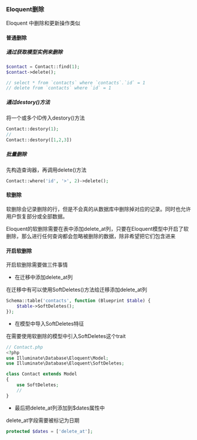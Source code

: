 ### Eloquent删除

Eloquent 中删除和更新操作类似

#### 普通删除

##### 通过获取模型实例来删除

```PHP
$contact = Contact::find(1);
$contact->delete();

// select * from `contacts` where `contacts`.`id` = 1
// delete from `contacts` where `id` = 1
```

##### 通过destory()方法

将一个或多个ID传入destory()方法

```PHP
Contact::destory(1);
//
Contact::destory([1,2,3])
```

##### 批量删除

先构造查询器，再调用delete()方法

```PHP
Contact::where('id', '>', 2)->delete();
```

#### 软删除

软删除会记录删除的行，但是不会真的从数据库中删除掉对应的记录。同时也允许用户恢复部分或全部数据。

Eloquent的软删除需要在表中添加delete_at列，只要在Eloquent模型中开启了软删除，那么进行任何查询都会忽略被删除的数据，除非希望把它们包含进来

#### 开启软删除

开启软删除需要做三件事情

- 在迁移中添加delete_at列

在迁移中有可以使用SoftDeletes()方法给迁移添加delete_at列

```PHP
Schema::table('contacts', function (Blueprint $table) {
    $table->SoftDeletes();
});
```

- 在模型中导入SoftDeletes特征

在需要使用软删除的模型中引入SoftDeletes这个trait

```PHP
// Contact.php
<?php
use Illuminate\Database\Eloquent\Model;
use Illuminate\Database\Eloquent\SoftDeletes;

class Contact extends Model
{
    use SoftDeletes;
    // 
}
```

- 最后把delete_at列添加到$dates属性中

delete_at字段需要被标记为日期

```PHP
protected $dates = ['delete_at'];
```

